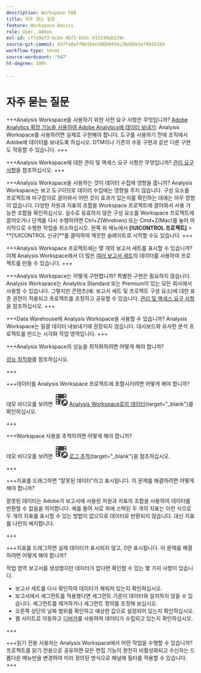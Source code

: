 ```yaml
---
description: Workspace FAQ
title: 자주 묻는 질문
feature: Workspace Basics
role: User, Admin
exl-id: cf7a9a73-bcbe-4bf5-b5dc-913199ab229c
source-git-commit: d37fa0aff0b1bbe196b943bc26e86b1e79936184
workflow-type: tm+mt
source-wordcount: '547'
ht-degree: 100%

---
```


# 자주 묻는 질문

+++Analysis Workspace을 사용하기 위한 사전 요구 사항은 무엇입니까?
[Adobe Analytics 확장 기능을 사용하여 Adobe Analytics에 데이터 보내기](/help/implement/launch/validate-publish-prod.md): Analysis Workspace를 사용하려면 실제로 구현해야 합니다. 도구를 사용하기 전에 조직에서 Adobe에 데이터를 보내도록 하십시오. DTM이나 기존의 수동 구현과 같은 다른 구현도 작동할 수 있습니다.
+++

+++Analysis Workspace에 대한 관리 및 액세스 요구 사항은 무엇입니까?
[관리 요구 사항](/help/analyze/analysis-workspace/workspace-faq/frequently-asked-questions-analysis-workspace.md)을 참조하십시오.
+++

+++Analysis Workspace을 사용하는 것이 데이터 수집에 영향을 줍니까?
Analysis Workspace는 보고 도구이므로 데이터 수집에는 영향을 주지 않습니다. 구성 요소를 프로젝트에 마구잡이로 끌어와서 어떤 것이 효과가 있는지를 확인하는 데에는 아무 영향이 없습니다. 다양한 차원과 지표의 조합을 Workspace 프로젝트에 끌어와서 사용 가능한 조합을 확인하십시오. 실수로 유효하지 않은 구성 요소를 Workspace 프로젝트에 끌어오거나 단계를 다시 수행하려면 Ctrl+Z(Windows) 또는 Cmd+Z(Mac)를 눌러 마지막으로 수행한 작업을 취소하십시오. 왼쪽 위 메뉴에서 **[!UICONTROL 프로젝트]** > **[!UICONTROL 신규]**를 클릭하여 깨끗한 슬레이트로 시작할 수도 있습니다.
+++

+++Analysis Workspace 프로젝트에는 몇 개의 보고서 세트를 표시할 수 있습니까?
이제 Analysis Workspace에서 더 많은 [여러 보고서 세트](https://experienceleague.adobe.com/docs/analytics/analyze/analysis-workspace/build-workspace-project/multiple-report-suites.html?lang=ko-KR)의 데이터를 사용하여 프로젝트를 만들 수 있습니다.
+++

+++Analysis Workspace는 어떻게 구현합니까?
특별한 구현은 필요하지 않습니다. Analysis Workspace는 Analytics Standard 또는 Premium이 있는 모든 회사에서 사용할 수 있습니다. 그렇지만 콘텐츠(예: 보고서 세트 및 프로젝트 구성 요소)에 대한 표준 권한이 적용되고 프로젝트를 조정하고 공유할 수 있습니다. [관리 및 액세스 요구 사항](/help/analyze/analysis-workspace/workspace-faq/frequently-asked-questions-analysis-workspace.md)을 참조하십시오.
+++

+++Data Warehouse에 Analysis Workspace을 사용할 수 있습니까?
Analysis Workspace는 일괄 데이터 내보내기에 권장되지 않습니다. 대시보드와 유사한 분석 프로젝트를 만드는 시각화 작업 영역입니다.
+++

+++Analysis Workspace의 성능을 최적화하려면 어떻게 해야 합니까?

[성능 최적화](/help/analyze/analysis-workspace/workspace-faq/optimizing-performance.md)를 참조하십시오.

+++

+++데이터를 Analysis Workspace 프로젝트에 포함시키려면 어떻게 해야 합니까?

데모 비디오를 보려면 ![VideoCheckedOut](/help/assets/icons/VideoCheckedOut.svg) [Analysis Workspace로의 데이터](https://video.tv.adobe.com/v/33282?quality=12&learn=on&captions=kor){target="_blank"}를 확인하십시오.

+++

+++Workspace 사용을 추적하려면 어떻게 해야 합니까?

데모 비디오를 보려면 ![VideoCheckedOut](/help/assets/icons/VideoCheckedOut.svg) [로그 추적](https://video.tv.adobe.com/v/29768?quality=12&learn=on){target="_blank"}을 참조하십시오.

+++

+++지표를 드래그하면 “잘못된 데이터”라고 표시됩니다. 이 문제를 해결하려면 어떻게 해야 합니까?

잘못된 데이터는 Adobe가 보고서에 사용된 차원과 지표의 조합을 사용하여 데이터를 반환할 수 없음을 의미합니다. 예를 들어 서로 위에 스택된 두 개의 지표는 이런 식으로 두 개의 지표를 표시할 수 있는 방법이 없으므로 데이터로 반환되지 않습니다. 대신 지표를 나란히 배치합니다.

+++

+++지표를 드래그하면 실제 데이터가 표시되지 않고, 0만 표시됩니다. 이 문제를 해결하려면 어떻게 해야 합니까?

작업 영역 보고서를 생성했지만 데이터가 없다면 확인할 수 있는 몇 가지 사항이 있습니다.

* 보고서 세트를 다시 확인하여 데이터가 채워져 있는지 확인하십시오.
* 보고서에서 세그먼트를 적용했다면 세그먼트 기준이 데이터와 일치하지 않을 수 있습니다. 세그먼트를 제거하거나 세그먼트 정의를 조정해 보십시오.
* 오른쪽 상단의 날짜 범위를 확인하고 예상한 값으로 설정되어 있는지 확인하십시오.
* 웹 사이트로 이동하고 [디버거](https://experienceleague.adobe.com/docs/debugger/using/experience-cloud-debugger.html?lang=ko-KR)를 사용하여 데이터가 수집되고 있는지 확인하십시오.


+++

+++읽기 전용 사용자는 Analysis Workspace에서 어떤 작업을 수행할 수 있습니까?
프로젝트를 읽기 전용으로 공유하면 모든 편집 기능이 완전히 비활성화되고 수신자는 드롭다운 메뉴만을 변경하여 미리 정의된 방식으로 패널에 필터를 적용할 수 있습니다.
+++
